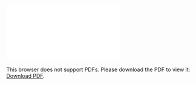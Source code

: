 <object data="christ-in-song/CIS1908pdfs/179.pdf" type="application/pdf" width="100%" height="1024px">
    <embed src="christ-in-song/CIS1908pdfs/179.pdf">
        <p>This browser does not support PDFs. Please download the PDF to view it: <a href="christ-in-song/CIS1908pdfs/179.pdf">Download PDF</a>.</p>
    </embed>
</object>
